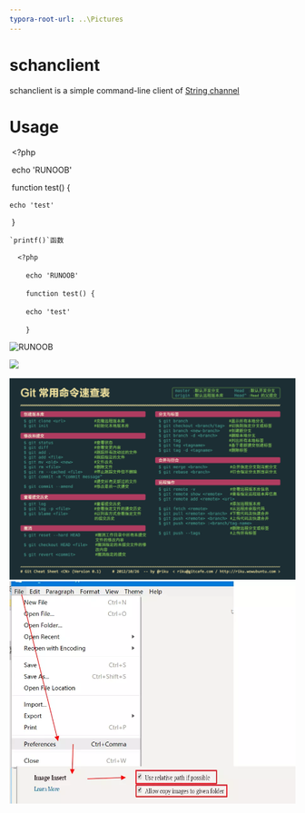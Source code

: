 ```yaml
---
typora-root-url: ..\Pictures
---
```


# schanclient #

schanclient is a simple command-line client of [String channel](http://www.schannel.net)

#  Usage #

​    <?php

​    echo 'RUNOOB'

​	function test() {

 	echo 'test'

​	}

```
`printf()`函数
```

```
  <?php

    echo 'RUNOOB'

	function test() {

 	echo 'test'

	}
```

![](http://static.runoob.com/images/runoob-logo.png "RUNOOB")

![](https://www.runoob.com/wp-content/uploads/2019/03/A042DF30-C232-46F3-8436-7D6C35351BBD.jpg)








![MD4](https://github.com/Joyceeeeeee/learngit/blob/master/img/MD4.png)
![cb](https://github.com/Joyceeeeeee/learngit/blob/master/img/cb.JPG)




